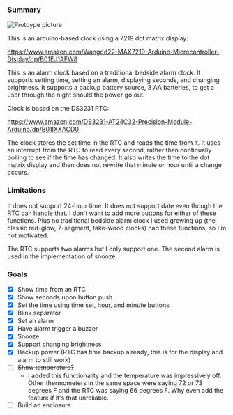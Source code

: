 ### Summary

![Protoype picture](IMG_20191022_001224.jpg?raw=true "Prototype")

This is an arduino-based clock using a 7219 dot matrix display:

https://www.amazon.com/Wangdd22-MAX7219-Arduino-Microcontroller-Display/dp/B01EJ1AFW8

This is an alarm clock based on a traditional bedside alarm clock.  It
supports setting time, setting an alarm, displaying seconds, and changing
brightness.  It supports a backup battery source, 3 AA batteries, to get
a user through the night should the power go out.

Clock is based on the DS3231 RTC:

https://www.amazon.com/DS3231-AT24C32-Precision-Module-Arduino/dp/B01IXXACD0

The clock stores the set time in the RTC and reads the time from it.  It
uses an interrupt from the RTC to read every second, rather than
continually polling to see if the time has changed.  It also writes the
time to the dot matrix display and then does not rewrite that minute or
hour until a change occurs.

### Limitations

It does not support 24-hour time.  It does not support date even though
the RTC can handle that.  I don't want to add more buttons for either of
these functions.  Plus no traditional bedside alarm clock I used growing
up (the classic red-glow, 7-segment, fake-wood clocks) had these
functions, so I'm not motivated.

The RTC supports two alarms but I only support one.  The second alarm is
used in the implementation of snooze.

### Goals

- [x] Show time from an RTC
- [x] Show seconds upon button push
- [x] Set the time using time set, hour, and minute buttons
- [x] Blink separator
- [x] Set an alarm
- [x] Have alarm trigger a buzzer
- [x] Snooze
- [x] Support changing brightness
- [x] Backup power (RTC has time backup already, this is for the display
  and alarm to still work)
- [ ] ~~Show temperature?~~
  - I added this functionality and the temperature was impressively off.  Other
    thermometers in the same space were saying 72 or 73 degrees F and the RTC
    was saying 66 degrees F.  Why even add the feature if it's that unreliable.
- [ ] Build an enclosure
